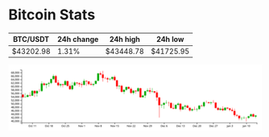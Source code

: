 # Bitcoin Stats

BTC/USDT|24h change|24h high|24h low|
|---|---|---|---|
|$43202.98|1.31%|$43448.78|$41725.95|

<img src="./chart.svg">
